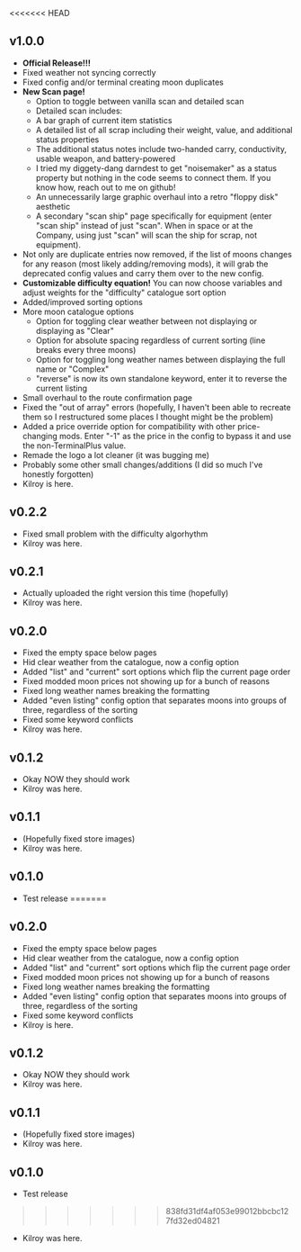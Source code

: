 <<<<<<< HEAD

## v1.0.0
- **Official Release!!!**
- Fixed weather not syncing correctly
- Fixed config and/or terminal creating moon duplicates
- **New Scan page!**
    - Option to toggle between vanilla scan and detailed scan
    - Detailed scan includes:
	- A bar graph of current item statistics
	- A detailed list of all scrap including their weight, value, and additional status properties
	- The additional status notes include two-handed carry, conductivity, usable weapon, and battery-powered
	- I tried my diggety-dang darndest to get "noisemaker" as a status property but nothing in the code seems to connect them. If you know how, reach out to me on github!
    - An unnecessarily large graphic overhaul into a retro "floppy disk" aesthetic
    - A secondary "scan ship" page specifically for equipment (enter "scan ship" instead of just "scan". When in space or at the Company, using just "scan" will scan the ship for scrap, not equipment).
- Not only are duplicate entries now removed, if the list of moons changes for any reason (most likely adding/removing mods), it will grab the deprecated config values and carry them over to the new config.
- **Customizable difficulty equation!** You can now choose variables and adjust weights for the "difficulty" catalogue sort option
- Added/improved sorting options
- More moon catalogue options
    - Option for toggling clear weather between not displaying or displaying as "Clear"
    - Option for absolute spacing regardless of current sorting (line breaks every three moons)
    - Option for toggling long weather names between displaying the full name or "Complex"
    - "reverse" is now its own standalone keyword, enter it to reverse the current listing
- Small overhaul to the route confirmation page
- Fixed the "out of array" errors (hopefully, I haven't been able to recreate them so I restructured some places I thought might be the problem)
- Added a price override option for compatibility with other price-changing mods. Enter "-1" as the price in the config to bypass it and use the non-TerminalPlus value.
- Remade the logo a lot cleaner (it was bugging me)
- Probably some other small changes/additions (I did so much I've honestly forgotten)
- Kilroy is here.

## v0.2.2
- Fixed small problem with the difficulty algorhythm
- Kilroy was here.

## v0.2.1
- Actually uploaded the right version this time (hopefully)
- Kilroy was here.

## v0.2.0
- Fixed the empty space below pages
- Hid clear weather from the catalogue, now a config option
- Added "list" and "current" sort options which flip the current page order
- Fixed modded moon prices not showing up for a bunch of reasons
- Fixed long weather names breaking the formatting
- Added "even listing" config option that separates moons into groups of three, regardless of the sorting
- Fixed some keyword conflicts
- Kilroy was here.

## v0.1.2

- Okay NOW they should work
- Kilroy was here.

## v0.1.1

- (Hopefully fixed store images)
- Kilroy was here.

## v0.1.0

- Test release
=======
## v0.2.0
- Fixed the empty space below pages
- Hid clear weather from the catalogue, now a config option
- Added "list" and "current" sort options which flip the current page order
- Fixed modded moon prices not showing up for a bunch of reasons
- Fixed long weather names breaking the formatting
- Added "even listing" config option that separates moons into groups of three, regardless of the sorting
- Fixed some keyword conflicts
- Kilroy is here.

## v0.1.2

- Okay NOW they should work
- Kilroy was here.

## v0.1.1

- (Hopefully fixed store images)
- Kilroy was here.

## v0.1.0

- Test release
>>>>>>> 838fd31df4af053e99012bbcbc127fd32ed04821
- Kilroy was here.